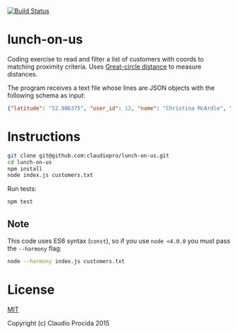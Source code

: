 [![Build Status](https://travis-ci.org/claudiopro/lunch-on-us.svg?branch=master)](https://travis-ci.org/claudiopro/lunch-on-us)

# lunch-on-us

Coding exercise to read and filter a list of customers with coords to matching proximity criteria. Uses [Great-circle distance](https://en.wikipedia.org/wiki/Great-circle_distance) to measure distances.

The program receives a text file whose lines are JSON objects with the following schema as input:

```json
{"latitude": "52.986375", "user_id": 12, "name": "Christina McArdle", "longitude": "-6.043701"}
```

# Instructions

```bash
git clone git@github.com:claudiopro/lunch-on-us.git
cd lunch-on-us
npm install
node index.js customers.txt
```

Run tests:

```bash
npm test
```

## Note

This code uses ES6 syntax (`const`), so if you use `node <4.0.0` you must pass the `--harmony` flag:

```bash
node --harmony index.js customers.txt
```

# License

[MIT](http://opensource.org/licenses/MIT)

Copyright (c) Claudio Procida 2015
